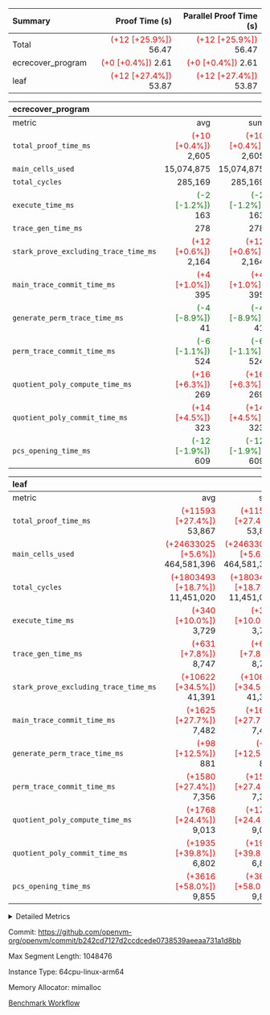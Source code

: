 | Summary | Proof Time (s) | Parallel Proof Time (s) |
|:---|---:|---:|
| Total | <span style='color: red'>(+12 [+25.9%])</span> 56.47 | <span style='color: red'>(+12 [+25.9%])</span> 56.47 |
| ecrecover_program | <span style='color: red'>(+0 [+0.4%])</span> 2.61 | <span style='color: red'>(+0 [+0.4%])</span> 2.61 |
| leaf | <span style='color: red'>(+12 [+27.4%])</span> 53.87 | <span style='color: red'>(+12 [+27.4%])</span> 53.87 |


| ecrecover_program |||||
|:---|---:|---:|---:|---:|
|metric|avg|sum|max|min|
| `total_proof_time_ms ` | <span style='color: red'>(+10 [+0.4%])</span> 2,605 | <span style='color: red'>(+10 [+0.4%])</span> 2,605 | <span style='color: red'>(+10 [+0.4%])</span> 2,605 | <span style='color: red'>(+10 [+0.4%])</span> 2,605 |
| `main_cells_used     ` |  15,074,875 |  15,074,875 |  15,074,875 |  15,074,875 |
| `total_cycles        ` |  285,169 |  285,169 |  285,169 |  285,169 |
| `execute_time_ms     ` | <span style='color: green'>(-2 [-1.2%])</span> 163 | <span style='color: green'>(-2 [-1.2%])</span> 163 | <span style='color: green'>(-2 [-1.2%])</span> 163 | <span style='color: green'>(-2 [-1.2%])</span> 163 |
| `trace_gen_time_ms   ` |  278 |  278 |  278 |  278 |
| `stark_prove_excluding_trace_time_ms` | <span style='color: red'>(+12 [+0.6%])</span> 2,164 | <span style='color: red'>(+12 [+0.6%])</span> 2,164 | <span style='color: red'>(+12 [+0.6%])</span> 2,164 | <span style='color: red'>(+12 [+0.6%])</span> 2,164 |
| `main_trace_commit_time_ms` | <span style='color: red'>(+4 [+1.0%])</span> 395 | <span style='color: red'>(+4 [+1.0%])</span> 395 | <span style='color: red'>(+4 [+1.0%])</span> 395 | <span style='color: red'>(+4 [+1.0%])</span> 395 |
| `generate_perm_trace_time_ms` | <span style='color: green'>(-4 [-8.9%])</span> 41 | <span style='color: green'>(-4 [-8.9%])</span> 41 | <span style='color: green'>(-4 [-8.9%])</span> 41 | <span style='color: green'>(-4 [-8.9%])</span> 41 |
| `perm_trace_commit_time_ms` | <span style='color: green'>(-6 [-1.1%])</span> 524 | <span style='color: green'>(-6 [-1.1%])</span> 524 | <span style='color: green'>(-6 [-1.1%])</span> 524 | <span style='color: green'>(-6 [-1.1%])</span> 524 |
| `quotient_poly_compute_time_ms` | <span style='color: red'>(+16 [+6.3%])</span> 269 | <span style='color: red'>(+16 [+6.3%])</span> 269 | <span style='color: red'>(+16 [+6.3%])</span> 269 | <span style='color: red'>(+16 [+6.3%])</span> 269 |
| `quotient_poly_commit_time_ms` | <span style='color: red'>(+14 [+4.5%])</span> 323 | <span style='color: red'>(+14 [+4.5%])</span> 323 | <span style='color: red'>(+14 [+4.5%])</span> 323 | <span style='color: red'>(+14 [+4.5%])</span> 323 |
| `pcs_opening_time_ms ` | <span style='color: green'>(-12 [-1.9%])</span> 609 | <span style='color: green'>(-12 [-1.9%])</span> 609 | <span style='color: green'>(-12 [-1.9%])</span> 609 | <span style='color: green'>(-12 [-1.9%])</span> 609 |

| leaf |||||
|:---|---:|---:|---:|---:|
|metric|avg|sum|max|min|
| `total_proof_time_ms ` | <span style='color: red'>(+11593 [+27.4%])</span> 53,867 | <span style='color: red'>(+11593 [+27.4%])</span> 53,867 | <span style='color: red'>(+11593 [+27.4%])</span> 53,867 | <span style='color: red'>(+11593 [+27.4%])</span> 53,867 |
| `main_cells_used     ` | <span style='color: red'>(+24633025 [+5.6%])</span> 464,581,396 | <span style='color: red'>(+24633025 [+5.6%])</span> 464,581,396 | <span style='color: red'>(+24633025 [+5.6%])</span> 464,581,396 | <span style='color: red'>(+24633025 [+5.6%])</span> 464,581,396 |
| `total_cycles        ` | <span style='color: red'>(+1803493 [+18.7%])</span> 11,451,020 | <span style='color: red'>(+1803493 [+18.7%])</span> 11,451,020 | <span style='color: red'>(+1803493 [+18.7%])</span> 11,451,020 | <span style='color: red'>(+1803493 [+18.7%])</span> 11,451,020 |
| `execute_time_ms     ` | <span style='color: red'>(+340 [+10.0%])</span> 3,729 | <span style='color: red'>(+340 [+10.0%])</span> 3,729 | <span style='color: red'>(+340 [+10.0%])</span> 3,729 | <span style='color: red'>(+340 [+10.0%])</span> 3,729 |
| `trace_gen_time_ms   ` | <span style='color: red'>(+631 [+7.8%])</span> 8,747 | <span style='color: red'>(+631 [+7.8%])</span> 8,747 | <span style='color: red'>(+631 [+7.8%])</span> 8,747 | <span style='color: red'>(+631 [+7.8%])</span> 8,747 |
| `stark_prove_excluding_trace_time_ms` | <span style='color: red'>(+10622 [+34.5%])</span> 41,391 | <span style='color: red'>(+10622 [+34.5%])</span> 41,391 | <span style='color: red'>(+10622 [+34.5%])</span> 41,391 | <span style='color: red'>(+10622 [+34.5%])</span> 41,391 |
| `main_trace_commit_time_ms` | <span style='color: red'>(+1625 [+27.7%])</span> 7,482 | <span style='color: red'>(+1625 [+27.7%])</span> 7,482 | <span style='color: red'>(+1625 [+27.7%])</span> 7,482 | <span style='color: red'>(+1625 [+27.7%])</span> 7,482 |
| `generate_perm_trace_time_ms` | <span style='color: red'>(+98 [+12.5%])</span> 881 | <span style='color: red'>(+98 [+12.5%])</span> 881 | <span style='color: red'>(+98 [+12.5%])</span> 881 | <span style='color: red'>(+98 [+12.5%])</span> 881 |
| `perm_trace_commit_time_ms` | <span style='color: red'>(+1580 [+27.4%])</span> 7,356 | <span style='color: red'>(+1580 [+27.4%])</span> 7,356 | <span style='color: red'>(+1580 [+27.4%])</span> 7,356 | <span style='color: red'>(+1580 [+27.4%])</span> 7,356 |
| `quotient_poly_compute_time_ms` | <span style='color: red'>(+1768 [+24.4%])</span> 9,013 | <span style='color: red'>(+1768 [+24.4%])</span> 9,013 | <span style='color: red'>(+1768 [+24.4%])</span> 9,013 | <span style='color: red'>(+1768 [+24.4%])</span> 9,013 |
| `quotient_poly_commit_time_ms` | <span style='color: red'>(+1935 [+39.8%])</span> 6,802 | <span style='color: red'>(+1935 [+39.8%])</span> 6,802 | <span style='color: red'>(+1935 [+39.8%])</span> 6,802 | <span style='color: red'>(+1935 [+39.8%])</span> 6,802 |
| `pcs_opening_time_ms ` | <span style='color: red'>(+3616 [+58.0%])</span> 9,855 | <span style='color: red'>(+3616 [+58.0%])</span> 9,855 | <span style='color: red'>(+3616 [+58.0%])</span> 9,855 | <span style='color: red'>(+3616 [+58.0%])</span> 9,855 |



<details>
<summary>Detailed Metrics</summary>

| group | num_segments | keygen_time_ms | commit_exe_time_ms |
| --- | --- | --- | --- |
| ecrecover_program | 1 | 1,144 | 12 | 

| group | air_name | quotient_deg | interactions | constraints |
| --- | --- | --- | --- | --- |
| ecrecover_program | AccessAdapterAir<16> | 2 | 5 | 14 | 
| ecrecover_program | AccessAdapterAir<2> | 2 | 5 | 14 | 
| ecrecover_program | AccessAdapterAir<32> | 2 | 5 | 14 | 
| ecrecover_program | AccessAdapterAir<4> | 2 | 5 | 14 | 
| ecrecover_program | AccessAdapterAir<64> | 2 | 5 | 14 | 
| ecrecover_program | AccessAdapterAir<8> | 2 | 5 | 14 | 
| ecrecover_program | BitwiseOperationLookupAir<8> | 2 | 2 | 4 | 
| ecrecover_program | KeccakVmAir | 2 | 321 | 4,571 | 
| ecrecover_program | MemoryMerkleAir<8> | 2 | 4 | 40 | 
| ecrecover_program | PersistentBoundaryAir<8> | 2 | 3 | 6 | 
| ecrecover_program | PhantomAir | 2 | 3 | 5 | 
| ecrecover_program | Poseidon2PeripheryAir<BabyBearParameters>, 1> | 2 | 1 | 286 | 
| ecrecover_program | ProgramAir | 1 | 1 | 4 | 
| ecrecover_program | RangeTupleCheckerAir<2> | 1 | 1 | 4 | 
| ecrecover_program | VariableRangeCheckerAir | 1 | 1 | 4 | 
| ecrecover_program | VmAirWrapper<Rv32BaseAluAdapterAir, BaseAluCoreAir<4, 8> | 2 | 19 | 43 | 
| ecrecover_program | VmAirWrapper<Rv32BaseAluAdapterAir, LessThanCoreAir<4, 8> | 2 | 17 | 39 | 
| ecrecover_program | VmAirWrapper<Rv32BaseAluAdapterAir, ShiftCoreAir<4, 8> | 2 | 23 | 90 | 
| ecrecover_program | VmAirWrapper<Rv32BranchAdapterAir, BranchEqualCoreAir<4> | 2 | 11 | 25 | 
| ecrecover_program | VmAirWrapper<Rv32BranchAdapterAir, BranchLessThanCoreAir<4, 8> | 2 | 13 | 41 | 
| ecrecover_program | VmAirWrapper<Rv32CondRdWriteAdapterAir, Rv32JalLuiCoreAir> | 2 | 10 | 22 | 
| ecrecover_program | VmAirWrapper<Rv32HintStoreAdapterAir, Rv32HintStoreCoreAir> | 2 | 15 | 17 | 
| ecrecover_program | VmAirWrapper<Rv32IsEqualModAdapterAir<2, 1, 32, 32>, ModularIsEqualCoreAir<32, 4, 8> | 2 | 25 | 223 | 
| ecrecover_program | VmAirWrapper<Rv32JalrAdapterAir, Rv32JalrCoreAir> | 2 | 16 | 20 | 
| ecrecover_program | VmAirWrapper<Rv32LoadStoreAdapterAir, LoadSignExtendCoreAir<4, 8> | 2 | 18 | 33 | 
| ecrecover_program | VmAirWrapper<Rv32LoadStoreAdapterAir, LoadStoreCoreAir<4> | 2 | 17 | 38 | 
| ecrecover_program | VmAirWrapper<Rv32MultAdapterAir, DivRemCoreAir<4, 8> | 2 | 25 | 88 | 
| ecrecover_program | VmAirWrapper<Rv32MultAdapterAir, MulHCoreAir<4, 8> | 2 | 24 | 38 | 
| ecrecover_program | VmAirWrapper<Rv32MultAdapterAir, MultiplicationCoreAir<4, 8> | 2 | 19 | 26 | 
| ecrecover_program | VmAirWrapper<Rv32RdWriteAdapterAir, Rv32AuipcCoreAir> | 2 | 11 | 15 | 
| ecrecover_program | VmAirWrapper<Rv32VecHeapAdapterAir<1, 2, 2, 32, 32>, FieldExpressionCoreAir> | 2 | 411 | 449 | 
| ecrecover_program | VmAirWrapper<Rv32VecHeapAdapterAir<2, 1, 1, 32, 32>, ModularAddSubCoreAir> | 2 | 94 | 126 | 
| ecrecover_program | VmAirWrapper<Rv32VecHeapAdapterAir<2, 1, 1, 32, 32>, ModularMulDivCoreAir> | 2 | 156 | 188 | 
| ecrecover_program | VmAirWrapper<Rv32VecHeapAdapterAir<2, 2, 2, 32, 32>, FieldExpressionCoreAir> | 2 | 422 | 456 | 
| ecrecover_program | VmConnectorAir | 2 | 3 | 9 | 
| leaf | AccessAdapterAir<2> | 4 | 5 | 12 | 
| leaf | AccessAdapterAir<4> | 4 | 5 | 12 | 
| leaf | AccessAdapterAir<8> | 4 | 5 | 12 | 
| leaf | FriReducedOpeningAir | 4 | 35 | 59 | 
| leaf | NativePoseidon2Air<BabyBearParameters>, 1> | 4 | 31 | 302 | 
| leaf | PhantomAir | 4 | 3 | 4 | 
| leaf | ProgramAir | 1 | 1 | 4 | 
| leaf | VariableRangeCheckerAir | 1 | 1 | 4 | 
| leaf | VmAirWrapper<BranchNativeAdapterAir, BranchEqualCoreAir<1> | 2 | 11 | 23 | 
| leaf | VmAirWrapper<JalNativeAdapterAir, JalCoreAir> | 4 | 7 | 6 | 
| leaf | VmAirWrapper<NativeAdapterAir<2, 0>, PublicValuesCoreAir> | 4 | 11 | 23 | 
| leaf | VmAirWrapper<NativeAdapterAir<2, 1>, FieldArithmeticCoreAir> | 4 | 15 | 23 | 
| leaf | VmAirWrapper<NativeLoadStoreAdapterAir<1>, NativeLoadStoreCoreAir<1> | 4 | 15 | 24 | 
| leaf | VmAirWrapper<NativeVectorizedAdapterAir<4>, FieldExtensionCoreAir> | 4 | 15 | 23 | 
| leaf | VmConnectorAir | 4 | 3 | 8 | 
| leaf | VolatileBoundaryAir | 4 | 4 | 16 | 

| group | air_name | idx | rows | prep_cols | perm_cols | main_cols | cells |
| --- | --- | --- | --- | --- | --- | --- | --- |
| leaf | AccessAdapterAir<2> | 0 | 2,097,152 |  | 16 | 11 | 56,623,104 | 
| leaf | AccessAdapterAir<4> | 0 | 1,048,576 |  | 16 | 13 | 30,408,704 | 
| leaf | AccessAdapterAir<8> | 0 | 262,144 |  | 16 | 17 | 8,650,752 | 
| leaf | FriReducedOpeningAir | 0 | 1,048,576 |  | 76 | 64 | 146,800,640 | 
| leaf | NativePoseidon2Air<BabyBearParameters>, 1> | 0 | 131,072 |  | 36 | 348 | 50,331,648 | 
| leaf | PhantomAir | 0 | 32,768 |  | 8 | 6 | 458,752 | 
| leaf | ProgramAir | 0 | 1,048,576 |  | 8 | 10 | 18,874,368 | 
| leaf | VariableRangeCheckerAir | 0 | 262,144 | 2 | 8 | 1 | 2,359,296 | 
| leaf | VmAirWrapper<BranchNativeAdapterAir, BranchEqualCoreAir<1> | 0 | 4,194,304 |  | 28 | 23 | 213,909,504 | 
| leaf | VmAirWrapper<JalNativeAdapterAir, JalCoreAir> | 0 | 131,072 |  | 12 | 10 | 2,883,584 | 
| leaf | VmAirWrapper<NativeAdapterAir<2, 0>, PublicValuesCoreAir> | 0 | 64 |  | 16 | 23 | 2,496 | 
| leaf | VmAirWrapper<NativeAdapterAir<2, 1>, FieldArithmeticCoreAir> | 0 | 8,388,608 |  | 20 | 30 | 419,430,400 | 
| leaf | VmAirWrapper<NativeLoadStoreAdapterAir<1>, NativeLoadStoreCoreAir<1> | 0 | 4,194,304 |  | 20 | 31 | 213,909,504 | 
| leaf | VmAirWrapper<NativeVectorizedAdapterAir<4>, FieldExtensionCoreAir> | 0 | 262,144 |  | 20 | 40 | 15,728,640 | 
| leaf | VmConnectorAir | 0 | 2 | 1 | 8 | 4 | 24 | 
| leaf | VolatileBoundaryAir | 0 | 2,097,152 |  | 8 | 11 | 39,845,888 | 

| group | air_name | segment | rows | prep_cols | perm_cols | main_cols | cells |
| --- | --- | --- | --- | --- | --- | --- | --- |
| ecrecover_program | AccessAdapterAir<16> | 0 | 16,384 |  | 24 | 25 | 802,816 | 
| ecrecover_program | AccessAdapterAir<2> | 0 | 256 |  | 24 | 11 | 8,960 | 
| ecrecover_program | AccessAdapterAir<32> | 0 | 8,192 |  | 24 | 41 | 532,480 | 
| ecrecover_program | AccessAdapterAir<4> | 0 | 128 |  | 24 | 13 | 4,736 | 
| ecrecover_program | AccessAdapterAir<8> | 0 | 32,768 |  | 24 | 17 | 1,343,488 | 
| ecrecover_program | BitwiseOperationLookupAir<8> | 0 | 65,536 | 3 | 8 | 2 | 655,360 | 
| ecrecover_program | KeccakVmAir | 0 | 128 |  | 1,288 | 3,164 | 569,856 | 
| ecrecover_program | MemoryMerkleAir<8> | 0 | 4,096 |  | 20 | 32 | 212,992 | 
| ecrecover_program | PersistentBoundaryAir<8> | 0 | 4,096 |  | 12 | 20 | 131,072 | 
| ecrecover_program | PhantomAir | 0 | 64 |  | 12 | 6 | 1,152 | 
| ecrecover_program | Poseidon2PeripheryAir<BabyBearParameters>, 1> | 0 | 4,096 |  | 8 | 300 | 1,261,568 | 
| ecrecover_program | ProgramAir | 0 | 16,384 |  | 8 | 10 | 294,912 | 
| ecrecover_program | RangeTupleCheckerAir<2> | 0 | 524,288 | 2 | 8 | 1 | 4,718,592 | 
| ecrecover_program | VariableRangeCheckerAir | 0 | 262,144 | 2 | 8 | 1 | 2,359,296 | 
| ecrecover_program | VmAirWrapper<Rv32BaseAluAdapterAir, BaseAluCoreAir<4, 8> | 0 | 131,072 |  | 80 | 36 | 15,204,352 | 
| ecrecover_program | VmAirWrapper<Rv32BaseAluAdapterAir, LessThanCoreAir<4, 8> | 0 | 2,048 |  | 40 | 37 | 157,696 | 
| ecrecover_program | VmAirWrapper<Rv32BaseAluAdapterAir, ShiftCoreAir<4, 8> | 0 | 16,384 |  | 52 | 53 | 1,720,320 | 
| ecrecover_program | VmAirWrapper<Rv32BranchAdapterAir, BranchEqualCoreAir<4> | 0 | 16,384 |  | 48 | 26 | 1,212,416 | 
| ecrecover_program | VmAirWrapper<Rv32BranchAdapterAir, BranchLessThanCoreAir<4, 8> | 0 | 32,768 |  | 56 | 32 | 2,883,584 | 
| ecrecover_program | VmAirWrapper<Rv32CondRdWriteAdapterAir, Rv32JalLuiCoreAir> | 0 | 8,192 |  | 44 | 18 | 507,904 | 
| ecrecover_program | VmAirWrapper<Rv32HintStoreAdapterAir, Rv32HintStoreCoreAir> | 0 | 256 |  | 36 | 26 | 15,872 | 
| ecrecover_program | VmAirWrapper<Rv32IsEqualModAdapterAir<2, 1, 32, 32>, ModularIsEqualCoreAir<32, 4, 8> | 0 | 4,096 |  | 56 | 166 | 909,312 | 
| ecrecover_program | VmAirWrapper<Rv32JalrAdapterAir, Rv32JalrCoreAir> | 0 | 8,192 |  | 36 | 28 | 524,288 | 
| ecrecover_program | VmAirWrapper<Rv32LoadStoreAdapterAir, LoadSignExtendCoreAir<4, 8> | 0 | 4,096 |  | 76 | 35 | 454,656 | 
| ecrecover_program | VmAirWrapper<Rv32LoadStoreAdapterAir, LoadStoreCoreAir<4> | 0 | 131,072 |  | 72 | 40 | 14,680,064 | 
| ecrecover_program | VmAirWrapper<Rv32MultAdapterAir, MulHCoreAir<4, 8> | 0 | 8 |  | 100 | 39 | 1,112 | 
| ecrecover_program | VmAirWrapper<Rv32MultAdapterAir, MultiplicationCoreAir<4, 8> | 0 | 4,096 |  | 80 | 31 | 454,656 | 
| ecrecover_program | VmAirWrapper<Rv32RdWriteAdapterAir, Rv32AuipcCoreAir> | 0 | 4,096 |  | 28 | 21 | 200,704 | 
| ecrecover_program | VmAirWrapper<Rv32VecHeapAdapterAir<1, 2, 2, 32, 32>, FieldExpressionCoreAir> | 0 | 2,048 |  | 828 | 543 | 2,807,808 | 
| ecrecover_program | VmAirWrapper<Rv32VecHeapAdapterAir<2, 1, 1, 32, 32>, ModularAddSubCoreAir> | 0 | 8 |  | 192 | 199 | 3,128 | 
| ecrecover_program | VmAirWrapper<Rv32VecHeapAdapterAir<2, 1, 1, 32, 32>, ModularMulDivCoreAir> | 0 | 16 |  | 316 | 261 | 9,232 | 
| ecrecover_program | VmAirWrapper<Rv32VecHeapAdapterAir<2, 2, 2, 32, 32>, FieldExpressionCoreAir> | 0 | 1,024 |  | 848 | 619 | 1,502,208 | 
| ecrecover_program | VmConnectorAir | 0 | 2 | 1 | 12 | 4 | 32 | 

| group | idx | trace_gen_time_ms | total_proof_time_ms | total_cycles | total_cells | stark_prove_excluding_trace_time_ms | quotient_poly_compute_time_ms | quotient_poly_commit_time_ms | perm_trace_commit_time_ms | pcs_opening_time_ms | main_trace_commit_time_ms | main_cells_used | generate_perm_trace_time_ms | execute_time_ms |
| --- | --- | --- | --- | --- | --- | --- | --- | --- | --- | --- | --- | --- | --- | --- |
| leaf | 0 | 8,747 | 53,867 | 11,451,020 | 1,220,217,304 | 41,391 | 9,013 | 6,802 | 7,356 | 9,855 | 7,482 | 464,581,396 | 881 | 3,729 | 

| group | segment | trace_gen_time_ms | total_proof_time_ms | total_cycles | total_cells | stark_prove_excluding_trace_time_ms | quotient_poly_compute_time_ms | quotient_poly_commit_time_ms | perm_trace_commit_time_ms | pcs_opening_time_ms | main_trace_commit_time_ms | main_cells_used | generate_perm_trace_time_ms | execute_time_ms |
| --- | --- | --- | --- | --- | --- | --- | --- | --- | --- | --- | --- | --- | --- | --- |
| ecrecover_program | 0 | 278 | 2,605 | 285,169 | 56,159,799 | 2,164 | 269 | 323 | 524 | 609 | 395 | 15,074,875 | 41 | 163 | 

</details>


Commit: https://github.com/openvm-org/openvm/commit/b242cd7127d2ccdcede0738539aeeaa731a1d8bb

Max Segment Length: 1048476

Instance Type: 64cpu-linux-arm64

Memory Allocator: mimalloc

[Benchmark Workflow](https://github.com/openvm-org/openvm/actions/runs/12645839014)
